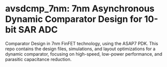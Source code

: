 # avsdcmp_7nm: 7nm Asynchronous Dynamic Comparator Design for 10-bit SAR ADC
Comparator Design in 7nm FinFET technology, using the ASAP7 PDK. This repo contains the design files, simulations, and layout optimizations for a dynamic comparator, focusing on high-speed, low-power performance, and parasitic capacitance reduction.
